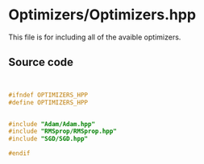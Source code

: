 # Optimizers/Optimizers.hpp

This file is for including all of the avaible optimizers.

## Source code

```cpp


#ifndef OPTIMIZERS_HPP
#define OPTIMIZERS_HPP


#include "Adam/Adam.hpp"
#include "RMSprop/RMSprop.hpp"
#include "SGD/SGD.hpp"

#endif
```
